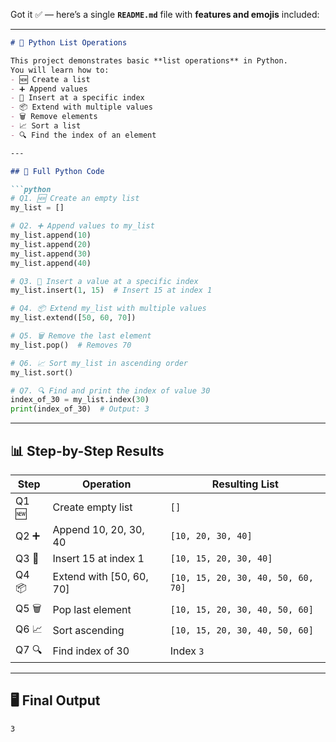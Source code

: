 Got it ✅ — here’s a single **`README.md`** file with **features and emojis** included:

---

````markdown
# 🐍 Python List Operations

This project demonstrates basic **list operations** in Python.  
You will learn how to:
- 🆕 Create a list
- ➕ Append values
- 📍 Insert at a specific index
- 📦 Extend with multiple values
- 🗑️ Remove elements
- 📈 Sort a list
- 🔍 Find the index of an element

---

## 📜 Full Python Code

```python
# Q1. 🆕 Create an empty list
my_list = []

# Q2. ➕ Append values to my_list
my_list.append(10)
my_list.append(20)
my_list.append(30)
my_list.append(40)

# Q3. 📍 Insert a value at a specific index
my_list.insert(1, 15)  # Insert 15 at index 1

# Q4. 📦 Extend my_list with multiple values
my_list.extend([50, 60, 70])

# Q5. 🗑️ Remove the last element
my_list.pop()  # Removes 70

# Q6. 📈 Sort my_list in ascending order
my_list.sort()

# Q7. 🔍 Find and print the index of value 30
index_of_30 = my_list.index(30)
print(index_of_30)  # Output: 3
````

---

## 📊 Step-by-Step Results

| Step   | Operation                 | Resulting List                     |
| ------ | ------------------------- | ---------------------------------- |
| Q1 🆕  | Create empty list         | `[]`                               |
| Q2 ➕   | Append 10, 20, 30, 40     | `[10, 20, 30, 40]`                 |
| Q3 📍  | Insert 15 at index 1      | `[10, 15, 20, 30, 40]`             |
| Q4 📦  | Extend with \[50, 60, 70] | `[10, 15, 20, 30, 40, 50, 60, 70]` |
| Q5 🗑️ | Pop last element          | `[10, 15, 20, 30, 40, 50, 60]`     |
| Q6 📈  | Sort ascending            | `[10, 15, 20, 30, 40, 50, 60]`     |
| Q7 🔍  | Find index of 30          | Index `3`                          |

---

## 🖥️ Final Output

```
3
```

